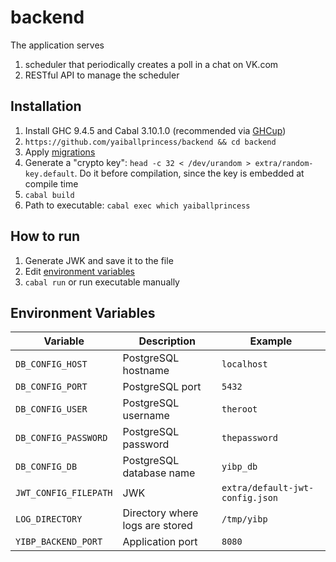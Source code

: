# backend

The application serves 
1. scheduler that periodically creates a poll in a chat on VK.com
2. RESTful API to manage the scheduler

## Installation
1. Install GHC 9.4.5 and Cabal 3.10.1.0 (recommended via [GHCup](https://www.haskell.org/ghcup/))
2. `https://github.com/yaiballprincess/backend && cd backend`
3. Apply [migrations](./extra/migrations/001.psql)
4. Generate a "crypto key": `head -c 32 < /dev/urandom > extra/random-key.default`. Do it before compilation, since the key is embedded at compile time
5. `cabal build`
6. Path to executable: `cabal exec which yaiballprincess`

## How to run
1. Generate JWK and save it to the file
2. Edit [environment variables](#environment-variables)
3. `cabal run` or run executable manually

## Environment Variables
| Variable              | Description                     | Example                         |
|-----------------------|---------------------------------|---------------------------------|
| `DB_CONFIG_HOST`      | PostgreSQL hostname             | `localhost`                     |
| `DB_CONFIG_PORT`      | PostgreSQL port                 | `5432`                          |
| `DB_CONFIG_USER`      | PostgreSQL username             | `theroot`                       |
| `DB_CONFIG_PASSWORD`  | PostgreSQL password             | `thepassword`                   |
| `DB_CONFIG_DB`        | PostgreSQL database name        | `yibp_db`                       |
| `JWT_CONFIG_FILEPATH` | JWK                             | `extra/default-jwt-config.json` |
| `LOG_DIRECTORY`       | Directory where logs are stored | `/tmp/yibp`                     |
| `YIBP_BACKEND_PORT`   | Application port                | `8080`                          |
